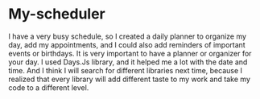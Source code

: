 # My-scheduler
I have a very busy schedule, so I created a daily planner to organize my day, add my appointments, and I could also add reminders of important events or birthdays. It is very important to have a planner or organizer for your day. I used Days.Js library, and it helped me a lot with the date and time. And I think I will search for different libraries next time, because I realized that every library will add different taste to my work and take my code to a different level.
